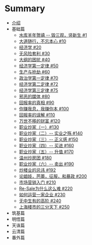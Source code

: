# Summary

* [介绍](README.md)
* 基础篇
    * [水库羊年贺禧 -- 毁三观，竖新生 #1](1.md)
    * [大道随行，不忘本心 #10](10.md)
    * [经济学 #20](20.md)
    * [无风险套利 #30](30.md)
    * [大纲的困扰 #40](40.md)
    * [经济学第一定律 #50](50.md)
    * [生产与抢劫 #60](60.md)
    * [政治学第一定律 #70](70.md)
    * [经济学第二定律 #72](72.md)
    * [经济学第三定律 #75](75.md)
    * [邪恶的媒体 #80](80.md)
    * [回报率的真相 #90](90.md)
    * [你赚我息，我赚你本 #100](100.md)
    * [回报率的误解 #110](110.md)
    * [万世不移的财富 #120](120.md)
    * [职业炒家（一）#130](130.md)
    * [职业炒家（二）-- 实业之殇 #140](140.md)
    * [职业炒家（三）-- 正义感 #150](150.md)
    * [职业炒家（四）-- 买进 #160](160.md)
    * [职业炒家（五）-- 升值 #170](170.md)
    * [温州炒房团 #180](180.md)
    * [职业炒家（六）-- 卖出 #190](190.md)
    * [炒楼业的忌讳 #192](192.md)
    * [论娼妓，芭蕾，征服，和暴政 #200](200.md)
    * [市场营销入门 #210](210.md)
    * [Re-Sale为什么这么难 #220](220.md)
    * [如何运营一家企业 #230](230.md)
    * [无中生有的高阶 #240](240.md)
    * [上海楼市的三分天下 #250](250.md)
* 筑基篇
* 明悟篇
* 天诛篇
* 云清篇
* 番外篇

